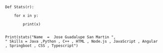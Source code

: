 	Def Stats(r):

 		for x in y:
 
   			print(x)
			
	
	Print(stats("Name  =  Jose Guadalupe San Martin ",
	" Skills = Java ,Python , C++ , HTML , Node.js , JavaScript , Angular , Springboot , CSS , Typescript")
  

 




 
 
